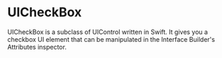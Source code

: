 # UICheckBox
UICheckBox is a subclass of UIControl written in Swift. It gives you a checkbox UI element that can be manipulated in the Interface Builder's Attributes inspector.
